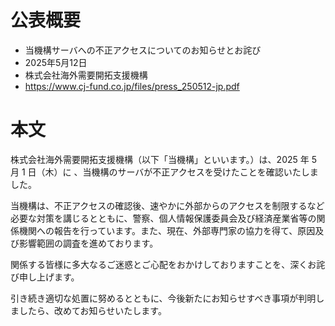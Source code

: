# 公表概要
- 当機構サーバへの不正アクセスについてのお知らせとお詫び 
- 2025年5月12日
- 株式会社海外需要開拓支援機構
- https://www.cj-fund.co.jp/files/press_250512-jp.pdf

# 本文
株式会社海外需要開拓支援機構（以下「当機構」といいます。）は、2025 年 5 月 1 日（木）に 、当機構のサーバが不正アクセスを受けたことを確認いたしました。

当機構は、不正アクセスの確認後、速やかに外部からのアクセスを制限するなど必要な対策を講じるとともに、警察、個人情報保護委員会及び経済産業省等の関係機関への報告を行っています。また、現在、外部専門家の協力を得て、原因及び影響範囲の調査を進めております。

関係する皆様に多大なるご迷惑とご心配をおかけしておりますことを、深くお詫び申し上げます。

引き続き適切な処置に努めるとともに、今後新たにお知らせすべき事項が判明しましたら、改めてお知らせいたします。
